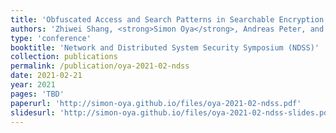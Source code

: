 ```yaml
---
title: 'Obfuscated Access and Search Patterns in Searchable Encryption'
authors: 'Zhiwei Shang, <strong>Simon Oya</strong>, Andreas Peter, and Florian Kerschbaum'
type: 'conference'
booktitle: 'Network and Distributed System Security Symposium (NDSS)'
collection: publications
permalink: /publication/oya-2021-02-ndss
date: 2021-02-21
year: 2021
pages: 'TBD'
paperurl: 'http://simon-oya.github.io/files/oya-2021-02-ndss.pdf'
slidesurl: 'http://simon-oya.github.io/files/oya-2021-02-ndss-slides.pdf'
---
```


